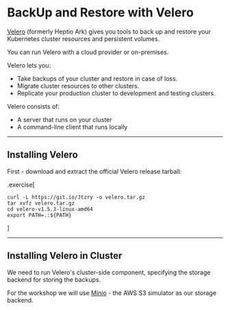 # BackUp and Restore with Velero

[Velero](https://velero.io) (formerly Heptio Ark) gives you tools to back up and restore your Kubernetes cluster resources and persistent volumes. 

You can run Velero with a cloud provider or on-premises. 

Velero lets you:

- Take backups of your cluster and restore in case of loss.
- Migrate cluster resources to other clusters.
- Replicate your production cluster to development and testing clusters.

Velero consists of:

- A server that runs on your cluster
- A command-line client that runs locally

---

## Installing Velero

First - download and extract the official Velero release tarball:

.exercise[
```
curl -L https://git.io/Jtzry -o velero.tar.gz
tar xvfz velero.tar.gz
cd velero-v1.5.3-linux-amd64
export PATH=.:${PATH}
```
]

---
## Installing Velero in Cluster

We need to run Velero's cluster-side component, specifying the storage backend for storing the backups.

For the workshop we will use [Minio](https://minio.io) - the AWS S3 simulator as our storage backend.
